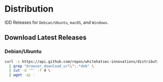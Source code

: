 # Distribution
IDD Releases for `Debian/Ubuntu`, `macOS`, and `Windows`.

## Download Latest Releases

### Debian/Ubuntu

```bash
curl -s https://api.github.com/repos/whitehatsec-innovations/distribution/releases/latest \
  | grep "browser_download_url\":.*deb" \
  | cut -d '"' -f 4 \
  | wget -qi -
